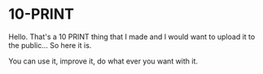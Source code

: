 # 10-PRINT
Hello. That's a 10 PRINT thing that I made and I would want to upload it to the public... So here it is.

You can use it, improve it, do what ever you want with it.
